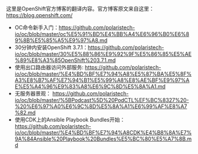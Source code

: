 这里是OpenShift官方博客的翻译内容。官方博客原文来自这里：https://blog.openshift.com/

* OC命令新手入门：https://github.com/polaristech-io/oc/blob/master/oc%E5%91%BD%E4%BB%A4%E6%96%B0%E6%89%8B%E5%85%A5%E9%97%A8.md
* 30分钟内安装OpenShift 3.7.1：https://github.com/polaristech-io/oc/blob/master/30%E5%88%86%E9%92%9F%E5%86%85%E5%AE%89%E8%A3%85OpenShift%203.7.1.md
* 使用出口路由器访问外部服务: https://github.com/polaristech-io/oc/blob/master/%E4%BD%BF%E7%94%A8%E5%87%BA%E5%8F%A3%E8%B7%AF%E7%94%B1%E5%99%A8%E8%AE%BF%E9%97%AE%E5%A4%96%E9%83%A8%E6%9C%8D%E5%8A%A1.md
* 无服务器景观： https://github.com/polaristech-io/oc/blob/master/%5BPodcast%5D%20PodCTL%EF%BC%8327%20-%20%E6%97%A0%E6%9C%8D%E5%8A%A1%E6%99%AF%E8%A7%82.md
* 使用CDK上的Ansible Playbook Bundles开始：https://github.com/polaristech-io/oc/blob/master/%E4%BD%BF%E7%94%A8CDK%E4%B8%8A%E7%9A%84Ansible%20Playbook%20Bundles%E5%BC%80%E5%A7%8B.md

